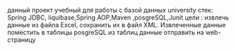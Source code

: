 данный проект учебный для работы с базой данных university
стек: Spring JDBC, liquibase,Spring AOP,Maven ,posgreSQL,Junit
цели : извлечь данные из файла Excel, сохранить их в файл XML.
Извлеченные данные поместить в таблицы posgreSQL 
из таблиц данные отправить на web-страницу